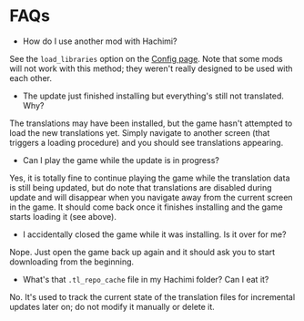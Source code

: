 # FAQs
- How do I use another mod with Hachimi?

See the `load_libraries` option on the [Config page](/docs/config). Note that some mods will not work with this method; they weren't really designed to be used with each other.

- The update just finished installing but everything's still not translated. Why?

The translations may have been installed, but the game hasn't attempted to load the new translations yet. Simply navigate to another screen (that triggers a loading procedure) and you should see translations appearing.

- Can I play the game while the update is in progress?

Yes, it is totally fine to continue playing the game while the translation data is still being updated, but do note that translations are disabled during update and will disappear when you navigate away from the current screen in the game. It should come back once it finishes installing and the game starts loading it (see above).

- I accidentally closed the game while it was installing. Is it over for me?

Nope. Just open the game back up again and it should ask you to start downloading from the beginning.

- What's that `.tl_repo_cache` file in my Hachimi folder? Can I eat it?

No. It's used to track the current state of the translation files for incremental updates later on; do not modify it manually or delete it.
